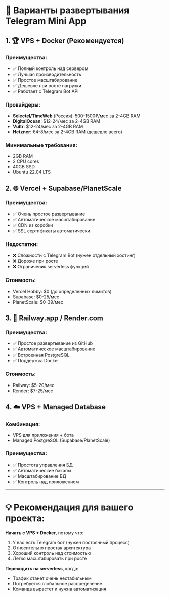 # 🚀 Варианты развертывания Telegram Mini App

## 1. 🏆 VPS + Docker (Рекомендуется)

### Преимущества:
- ✅ Полный контроль над сервером
- ✅ Лучшая производительность 
- ✅ Простое масштабирование
- ✅ Дешевле при росте нагрузки
- ✅ Работает с Telegram Bot API

### Провайдеры:
- **Selectel/TimeWeb** (Россия): 500-1500₽/мес за 2-4GB RAM
- **DigitalOcean**: $12-24/мес за 2-4GB RAM  
- **Vultr**: $12-24/мес за 2-4GB RAM
- **Hetzner**: €4-8/мес за 2-4GB RAM (дешевле всего)

### Минимальные требования:
- 2GB RAM
- 2 CPU cores  
- 40GB SSD
- Ubuntu 22.04 LTS

## 2. 🌐 Vercel + Supabase/PlanetScale

### Преимущества:
- ✅ Очень простое развертывание
- ✅ Автоматическое масштабирование
- ✅ CDN из коробки
- ✅ SSL сертификаты автоматически

### Недостатки:
- ❌ Сложности с Telegram Bot (нужен отдельный хостинг)
- ❌ Дороже при росте
- ❌ Ограничения serverless функций

### Стоимость:
- Vercel Hobby: $0 (до определенных лимитов)
- Supabase: $0-25/мес
- PlanetScale: $0-39/мес

## 3. 🐳 Railway.app / Render.com

### Преимущества:
- ✅ Простое развертывание из GitHub
- ✅ Автоматическое масштабирование
- ✅ Встроенная PostgreSQL
- ✅ Поддержка Docker

### Стоимость:
- Railway: $5-20/мес
- Render: $7-25/мес

## 4. ☁️ VPS + Managed Database

### Комбинация:
- VPS для приложения + бота
- Managed PostgreSQL (Supabase/PlanetScale)

### Преимущества:
- ✅ Простота управления БД
- ✅ Автоматические бэкапы
- ✅ Масштабирование БД
- ✅ Контроль над приложением

---

# 💡 Рекомендация для вашего проекта:

**Начать с VPS + Docker**, потому что:
1. У вас есть Telegram бот (нужен постоянный процесс)
2. Относительно простая архитектура
3. Хороший контроль над стоимостью
4. Легко масштабировать при росте

**Переходить на serverless**, когда:
- Трафик станет очень нестабильным
- Потребуется глобальное распределение
- Команда вырастет и нужна автоматизация
